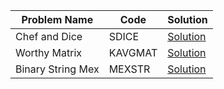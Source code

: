 
|Problem Name|  Code|Solution|
|--|--|--|
| Chef and Dice |  SDICE|[Solution](./SDICE/Codechef.java)|
| Worthy Matrix |  KAVGMAT|[Solution](./KAVGMAT/Codechef.java)|
| Binary String Mex  | MEXSTR|[Solution](./MEXSTR/Codechef.java)|



